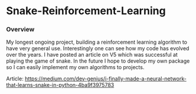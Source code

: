 # Snake-Reinforcement-Learning

### Overview
My longest ongoing project, building a reinforcement learning algorithm to have very general use. Interestingly one can see how my code has evolved over the years. I have posted an article on V5 which was successful at playing the game of snake. In the future I hope to develop my own package so I can easily implement my own algorithms to projects.

Article:
https://medium.com/dev-genius/i-finally-made-a-neural-network-that-learns-snake-in-python-4ba9f3975783
